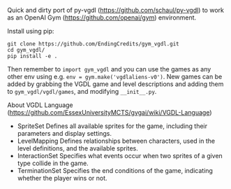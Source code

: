 Quick and dirty port of py-vgdl (https://github.com/schaul/py-vgdl) to work as an OpenAI Gym (https://github.com/openai/gym) environment.

Install using pip:

```
git clone https://github.com/EndingCredits/gym_vgdl.git
cd gym_vgdl/
pip install -e .
```

Then remember to `import gym_vgdl` and you can use the games as any other env using e.g. `env = gym.make('vgdlaliens-v0')`. New games can be added by grabbing the VGDL game and level descriptions and adding them to `gym_vgdl/vgdl/games`, and modifying `__init__.py`.

About VGDL Language (https://github.com/EssexUniversityMCTS/gvgai/wiki/VGDL-Language)
* SpriteSet Defines all available sprites for the game, including their parameters and display settings.
* LevelMapping Defines relationships between characters, used in the level definitions, and the available sprites.
* InteractionSet Specifies what events occur when two sprites of a given type collide in the game.
* TerminationSet Specifies the end conditions of the game, indicating whether the player wins or not.